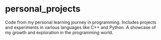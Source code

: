 # personal_projects
Code from my personal learning journey in programming. Includes projects and experiments in various languages like C++ and Python. A showcase of my growth and exploration in the programming world.
